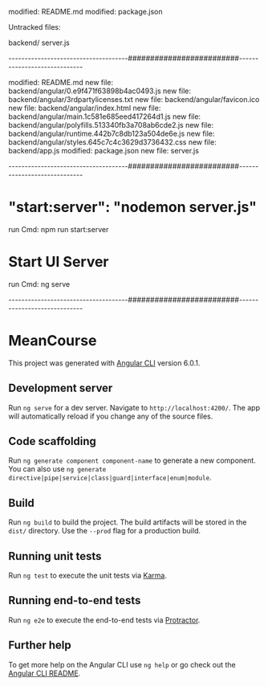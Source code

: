 modified:   README.md
modified:   package.json

Untracked files:

backend/
server.js

-------------------------------------#########################-----------------------------

modified:   README.md
new file:   backend/angular/0.e9f471f63898b4ac0493.js
new file:   backend/angular/3rdpartylicenses.txt
new file:   backend/angular/favicon.ico
new file:   backend/angular/index.html
new file:   backend/angular/main.1c581e685eed417264d1.js
new file:   backend/angular/polyfills.513340fb3a708ab6cde2.js
new file:   backend/angular/runtime.442b7c8db123a504de6e.js
new file:   backend/angular/styles.645c7c4c3629d3736432.css
new file:   backend/app.js
modified:   package.json
new file:   server.js

-------------------------------------#########################-----------------------------

# "start:server": "nodemon server.js"
run Cmd: npm run start:server

# Start UI Server
run Cmd: ng serve

-------------------------------------#########################-----------------------------
# MeanCourse

This project was generated with [Angular CLI](https://github.com/angular/angular-cli) version 6.0.1.

## Development server

Run `ng serve` for a dev server. Navigate to `http://localhost:4200/`. The app will automatically reload if you change any of the source files.

## Code scaffolding

Run `ng generate component component-name` to generate a new component. You can also use `ng generate directive|pipe|service|class|guard|interface|enum|module`.

## Build

Run `ng build` to build the project. The build artifacts will be stored in the `dist/` directory. Use the `--prod` flag for a production build.

## Running unit tests

Run `ng test` to execute the unit tests via [Karma](https://karma-runner.github.io).

## Running end-to-end tests

Run `ng e2e` to execute the end-to-end tests via [Protractor](http://www.protractortest.org/).

## Further help

To get more help on the Angular CLI use `ng help` or go check out the [Angular CLI README](https://github.com/angular/angular-cli/blob/master/README.md).
